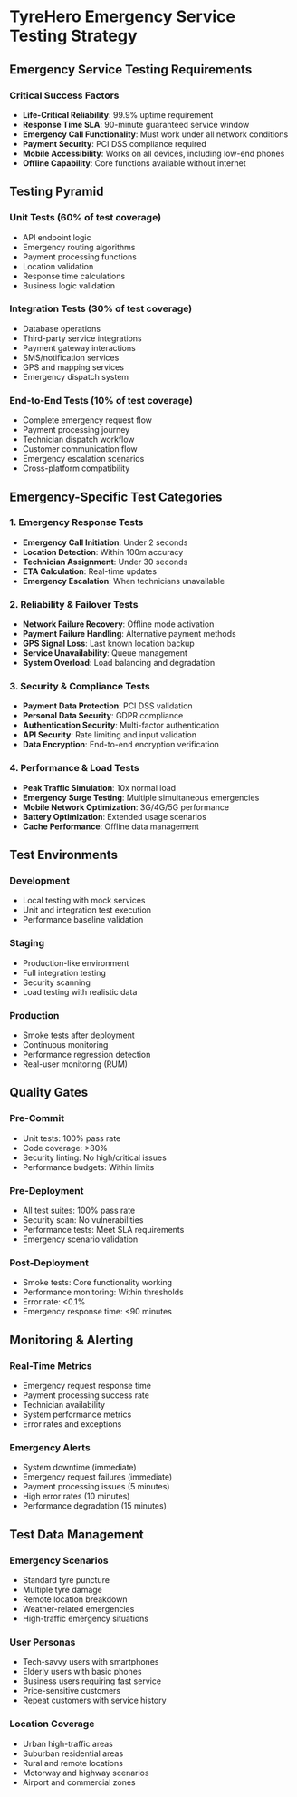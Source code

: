 # TyreHero Emergency Service Testing Strategy

## Emergency Service Testing Requirements

### Critical Success Factors
- **Life-Critical Reliability**: 99.9% uptime requirement
- **Response Time SLA**: 90-minute guaranteed service window
- **Emergency Call Functionality**: Must work under all network conditions
- **Payment Security**: PCI DSS compliance required
- **Mobile Accessibility**: Works on all devices, including low-end phones
- **Offline Capability**: Core functions available without internet

## Testing Pyramid

### Unit Tests (60% of test coverage)
- API endpoint logic
- Emergency routing algorithms
- Payment processing functions
- Location validation
- Response time calculations
- Business logic validation

### Integration Tests (30% of test coverage)
- Database operations
- Third-party service integrations
- Payment gateway interactions
- SMS/notification services
- GPS and mapping services
- Emergency dispatch system

### End-to-End Tests (10% of test coverage)
- Complete emergency request flow
- Payment processing journey
- Technician dispatch workflow
- Customer communication flow
- Emergency escalation scenarios
- Cross-platform compatibility

## Emergency-Specific Test Categories

### 1. Emergency Response Tests
- **Emergency Call Initiation**: Under 2 seconds
- **Location Detection**: Within 100m accuracy
- **Technician Assignment**: Under 30 seconds
- **ETA Calculation**: Real-time updates
- **Emergency Escalation**: When technicians unavailable

### 2. Reliability & Failover Tests
- **Network Failure Recovery**: Offline mode activation
- **Payment Failure Handling**: Alternative payment methods
- **GPS Signal Loss**: Last known location backup
- **Service Unavailability**: Queue management
- **System Overload**: Load balancing and degradation

### 3. Security & Compliance Tests
- **Payment Data Protection**: PCI DSS validation
- **Personal Data Security**: GDPR compliance
- **Authentication Security**: Multi-factor authentication
- **API Security**: Rate limiting and input validation
- **Data Encryption**: End-to-end encryption verification

### 4. Performance & Load Tests
- **Peak Traffic Simulation**: 10x normal load
- **Emergency Surge Testing**: Multiple simultaneous emergencies
- **Mobile Network Optimization**: 3G/4G/5G performance
- **Battery Optimization**: Extended usage scenarios
- **Cache Performance**: Offline data management

## Test Environments

### Development
- Local testing with mock services
- Unit and integration test execution
- Performance baseline validation

### Staging
- Production-like environment
- Full integration testing
- Security scanning
- Load testing with realistic data

### Production
- Smoke tests after deployment
- Continuous monitoring
- Performance regression detection
- Real-user monitoring (RUM)

## Quality Gates

### Pre-Commit
- Unit tests: 100% pass rate
- Code coverage: >80%
- Security linting: No high/critical issues
- Performance budgets: Within limits

### Pre-Deployment
- All test suites: 100% pass rate
- Security scan: No vulnerabilities
- Performance tests: Meet SLA requirements
- Emergency scenario validation

### Post-Deployment
- Smoke tests: Core functionality working
- Performance monitoring: Within thresholds
- Error rate: <0.1%
- Emergency response time: <90 minutes

## Monitoring & Alerting

### Real-Time Metrics
- Emergency request response time
- Payment processing success rate
- Technician availability
- System performance metrics
- Error rates and exceptions

### Emergency Alerts
- System downtime (immediate)
- Emergency request failures (immediate)
- Payment processing issues (5 minutes)
- High error rates (10 minutes)
- Performance degradation (15 minutes)

## Test Data Management

### Emergency Scenarios
- Standard tyre puncture
- Multiple tyre damage
- Remote location breakdown
- Weather-related emergencies
- High-traffic emergency situations

### User Personas
- Tech-savvy users with smartphones
- Elderly users with basic phones
- Business users requiring fast service
- Price-sensitive customers
- Repeat customers with service history

### Location Coverage
- Urban high-traffic areas
- Suburban residential areas
- Rural and remote locations
- Motorway and highway scenarios
- Airport and commercial zones